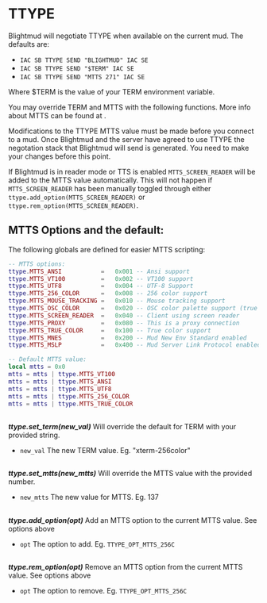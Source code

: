 # TTYPE

Blightmud will negotiate TTYPE when available on the current mud.
The defaults are:

- `IAC SB TTYPE SEND "BLIGHTMUD" IAC SE`
- `IAC SB TTYPE SEND "$TERM" IAC SE`
- `IAC SB TTYPE SEND "MTTS 271" IAC SE`

Where $TERM is the value of your TERM environment variable.

You may override TERM and MTTS with the following functions.
More info about MTTS can be found at [](https://tintin.mudhalla.net/protocols/mtts/).

Modifications to the TTYPE MTTS value must be made before you connect to a mud.
Once Blightmud and the server have agreed to use TTYPE the negotation stack
that Blightmud will send is generated. You need to make your changes before
this point.

If Blightmud is in reader mode or TTS is enabled `MTTS_SCREEN_READER` will be
added to the MTTS value automatically. This will not happen if
`MTTS_SCREEN_READER` has been manually toggled through either
`ttype.add_option(MTTS_SCREEN_READER)` or
`ttype.rem_option(MTTS_SCREEN_READER)`.

## MTTS Options and the default:

The following globals are defined for easier MTTS scripting:
```lua
-- MTTS options:
ttype.MTTS_ANSI           =   0x001 -- Ansi support
ttype.MTTS_VT100          =   0x002 -- VT100 support
ttype.MTTS_UTF8           =   0x004 -- UTF-8 Support
ttype.MTTS_256_COLOR      =   0x008 -- 256 color support
ttype.MTTS_MOUSE_TRACKING =   0x010 -- Mouse tracking support
ttype.MTTS_OSC_COLOR      =   0x020 -- OSC color palette support (true color)
ttype.MTTS_SCREEN_READER  =   0x040 -- Client using screen reader
ttype.MTTS_PROXY          =   0x080 -- This is a proxy connection
ttype.MTTS_TRUE_COLOR     =   0x100 -- True color support
ttype.MTTS_MNES           =   0x200 -- Mud New Env Standard enabled
ttype.MTTS_MSLP           =   0x400 -- Mud Server Link Protocol enabled

-- Default MTTS value:
local mtts = 0x0
mtts = mtts | ttype.MTTS_VT100
mtts = mtts | ttype.MTTS_ANSI
mtts = mtts | ttype.MTTS_UTF8
mtts = mtts | ttype.MTTS_256_COLOR
mtts = mtts | ttype.MTTS_TRUE_COLOR
```

##

***ttype.set_term(new_val)***
Will override the default for TERM with your provided string.

- `new_val` The new TERM value. Eg. "xterm-256color"

##

***ttype.set_mtts(new_mtts)***
Will override the MTTS value with the provided number.

- `new_mtts` The new value for MTTS. Eg. 137

##

***ttype.add_option(opt)***
Add an MTTS option to the current MTTS value. See options above

- `opt` The option to add. Eg. `TTYPE_OPT_MTTS_256C`

##

***ttype.rem_option(opt)***
Remove an MTTS option from the current MTTS value. See options above

- `opt` The option to remove. Eg. `TTYPE_OPT_MTTS_256C`

